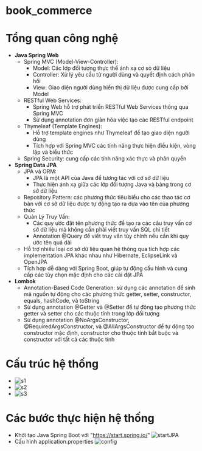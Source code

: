 # book_commerce
# Tổng quan công nghệ
- **Java Spring Web**
  + Spring MVC (Model-View-Controller):
     - Model: Các lớp đối tượng thực thể ánh xạ cơ sỏ dữ liệu
     - Controller: Xử lý yêu cầu từ người dùng và quyết định cách phản hồi
     - View: Giao diện người dùng hiển thị dữ liệu được cung cấp bởi Model
   + RESTful Web Services:
     - Spring Web hỗ trợ phát triển RESTful Web Services thông qua Spring MVC
     - Sử dụng annotation đơn giản hóa việc tạo các RESTful endpoint
   + Thymeleaf (Template Engines):
     - Hỗ trợ template engines như Thymeleaf để tạo giao diện người dùng
     - Tích hợp với Spring MVC các tính năng thực hiện điều kiện, vòng lặp và biểu thức
   + Spring Security: cung cấp các tính năng xác thực và phân quyền
- **Spring Data JPA**
   + JPA và ORM:
     - JPA là một API của Java để tương tác với cơ sở dữ liệu
     - Thực hiện ánh xạ giữa các lớp đối tượng Java và bảng trong cơ sở dữ liệu
   + Repository Pattern: các phương thức tiêu biểu cho các thao tác cơ bản với cơ sở dữ liệu được tự động tạo ra dựa vào tên của phương thức
   + Quản Lý Truy Vấn:
     - Các quy ước đặt tên phương thức để tạo ra các câu truy vấn cơ sở dữ liệu mà không cần phải viết truy vấn SQL chi tiết
     - Annotation @Query để viết truy vấn tùy chỉnh nếu cần khi quy ước tên quá dài
   + Hỗ trợ nhiều loại cơ sở dữ liệu quan hệ thông qua tích hợp các implementation JPA khác nhau như Hibernate, EclipseLink và OpenJPA
   + Tích hợp dễ dàng với Spring Boot, giúp tự động cấu hình và cung cấp các tùy chọn mặc định cho các cài đặt JPA
- **Lombok**
   + Annotation-Based Code Generation: sử dụng các annotation để sinh mã nguồn tự động cho các phương thức getter, setter, constructor, equals, hashCode, và toString
   + Sử dụng annotation @Getter và @Setter để tự động tạo phương thức getter và setter cho các thuộc tính trong lớp đối tượng
   + Sử dụng annotation @NoArgsConstructor, @RequiredArgsConstructor, và @AllArgsConstructor để tự động tạo constructor mặc định, constructor cho thuộc tính bắt buộc và constructor với tất cả các thuộc tính
# Cấu trúc hệ thống
- ![s1](https://github.com/hungng7/book_commerce/assets/147014939/a0186753-f3b5-496c-baba-6047f5efe7f5)
- ![s2](https://github.com/hungng7/book_commerce/assets/147014939/5ca63ee7-2ba1-4093-abca-454dc18a6aed)
- ![s3](https://github.com/hungng7/book_commerce/assets/147014939/20f8f2de-9f5a-473b-ae0e-5f4842fc32a0)
# Các bước thực hiện hệ thống
- Khởi tạo Java Spring Boot với "https://start.spring.io/"
  ![startJPA](https://github.com/hungng7/book_commerce/assets/147014939/02ae277e-96b6-4115-99ce-8a1d0a3b4a31)
- Cấu hình application.properties
  ![config](https://github.com/hungng7/book_commerce/assets/147014939/34a98ac7-1d5d-4405-9910-440440618680)

